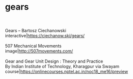 # gears<br><br>

Gears – Bartosz Ciechanowski<br>interactive|https://ciechanow.ski/gears/<br><br>
507 Mechanical Movements<br>image|http://507movements.com/<br><br>
Gear and Gear Unit Design : Theory and Practice<br>By Indian Institute of Technology, Kharagpur via Swayam<br>course|https://onlinecourses.nptel.ac.in/noc18_me16/preview<br><br>
